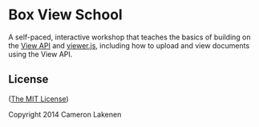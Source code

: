 # Box View School

A self-paced, interactive workshop that teaches the basics of building on the [View API](http://developers.box.com/view/) and [viewer.js](https://github.com/box/viewer.js), including how to upload and view documents using the View API.


## License

([The MIT License](LICENSE))

Copyright 2014 Cameron Lakenen
